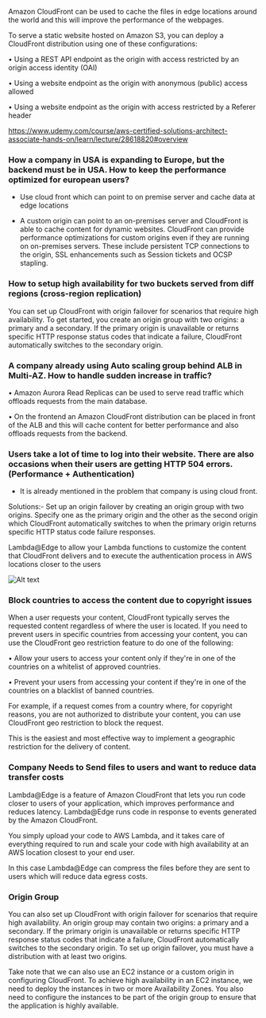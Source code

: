 Amazon CloudFront can be used to cache the files in edge locations around the world and this will improve the performance of the webpages.

To serve a static website hosted on Amazon S3, you can deploy a CloudFront distribution using one of these configurations:

  • Using a REST API endpoint as the origin with access restricted by an origin access identity (OAI)

  • Using a website endpoint as the origin with anonymous (public) access allowed

  • Using a website endpoint as the origin with access restricted by a Referer header


  https://www.udemy.com/course/aws-certified-solutions-architect-associate-hands-on/learn/lecture/28618820#overview


### How a company in USA is expanding to Europe, but the backend must be in USA. How to keep the performance optimized for european users?
  - Use cloud front which can point to on premise server and cache data at edge locations

  - A custom origin can point to an on-premises server and CloudFront is able to cache content for dynamic websites. CloudFront can provide performance optimizations for custom origins even if they are running on on-premises servers. These include persistent TCP connections to the origin, SSL enhancements such as Session tickets and OCSP stapling.


  
### How to setup high availability for two buckets served from diff regions (cross-region replication)
You can set up CloudFront with origin failover for scenarios that require high availability. To get started, you create an origin group with two origins: a primary and a secondary. If the primary origin is unavailable or returns specific HTTP response status codes that indicate a failure, CloudFront automatically switches to the secondary origin.


### A company already using Auto scaling group behind ALB in Multi-AZ. How to handle sudden increase in traffic?

• Amazon Aurora Read Replicas can be used to serve read traffic which offloads requests from the main database.

• On the frontend an Amazon CloudFront distribution can be placed in front of the ALB and this will cache content for better performance and also offloads requests from the backend.

### Users take a lot of time to log into their website. There are also occasions when their users are getting HTTP 504 errors. (Performance + Authentication)
* It is already mentioned in the problem that company is using cloud front.

Solutions:-
 Set up an origin failover by creating an origin group with two origins. Specify one as the primary origin and the other as the second origin which CloudFront automatically switches to when the primary origin returns specific HTTP status code failure responses.

  Lambda@Edge to allow your Lambda functions to customize the content that CloudFront delivers and to execute the authentication process in AWS locations closer to the users

  ![Alt text](image.png)

### Block countries to access the content due to copyright issues

When a user requests your content, CloudFront typically serves the requested content regardless of where the user is located. If you need to prevent users in specific countries from accessing your content, you can use the CloudFront geo restriction feature to do one of the following:

  • Allow your users to access your content only if they're in one of the countries on a whitelist of approved countries.

  • Prevent your users from accessing your content if they're in one of the countries on a blacklist of banned countries.

For example, if a request comes from a country where, for copyright reasons, you are not authorized to distribute your content, you can use CloudFront geo restriction to block the request.

This is the easiest and most effective way to implement a geographic restriction for the delivery of content.


### Company Needs to Send files to users and want to reduce data transfer costs

Lambda@Edge is a feature of Amazon CloudFront that lets you run code closer to users of your application, which improves performance and reduces latency. Lambda@Edge runs code in response to events generated by the Amazon CloudFront.

You simply upload your code to AWS Lambda, and it takes care of everything required to run and scale your code with high availability at an AWS location closest to your end user.

In this case Lambda@Edge can compress the files before they are sent to users which will reduce data egress costs.



### Origin Group
You can also set up CloudFront with origin failover for scenarios that require high availability. An origin group may contain two origins: a primary and a secondary. If the primary origin is unavailable or returns specific HTTP response status codes that indicate a failure, CloudFront automatically switches to the secondary origin. To set up origin failover, you must have a distribution with at least two origins.

Take note that we can also use an EC2 instance or a custom origin in configuring CloudFront. To achieve high availability in an EC2 instance, we need to deploy the instances in two or more Availability Zones. You also need to configure the instances to be part of the origin group to ensure that the application is highly available.


